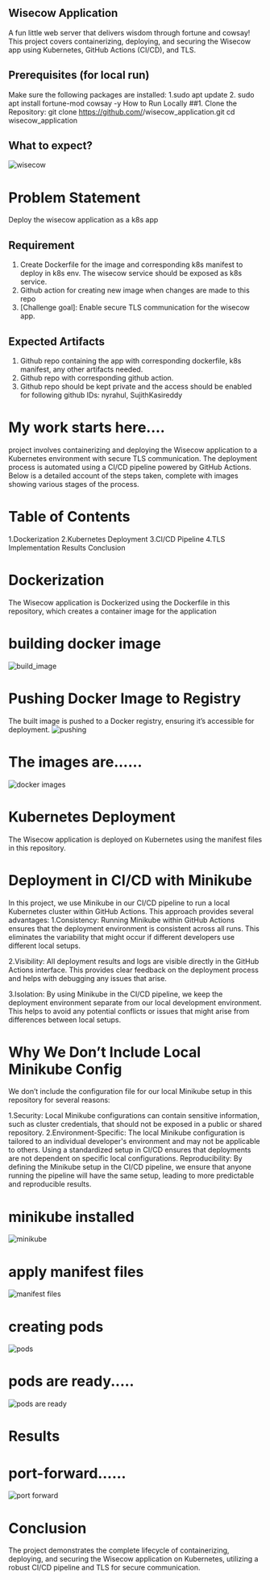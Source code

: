  ## Wisecow Application
A fun little web server that delivers wisdom through fortune and cowsay!
This project covers containerizing, deploying, and securing the Wisecow app using Kubernetes, GitHub Actions (CI/CD), and TLS.

## Prerequisites (for local run)
Make sure the following packages are installed:
1.sudo apt update
2. sudo apt install fortune-mod cowsay -y
How to Run Locally
##1. Clone the Repository:
     git clone https://github.com/<your-username>/wisecow_application.git
     cd wisecow_application


## What to expect?
![wisecow](https://github.com/nyrahul/wisecow/assets/9133227/8d6bfde3-4a5a-480e-8d55-3fef60300d98)

# Problem Statement
Deploy the wisecow application as a k8s app

## Requirement
1. Create Dockerfile for the image and corresponding k8s manifest to deploy in k8s env. The wisecow service should be exposed as k8s service.
2. Github action for creating new image when changes are made to this repo
3. [Challenge goal]: Enable secure TLS communication for the wisecow app.

## Expected Artifacts
1. Github repo containing the app with corresponding dockerfile, k8s manifest, any other artifacts needed.
2. Github repo with corresponding github action.
3. Github repo should be kept private and the access should be enabled for following github IDs: nyrahul, SujithKasireddy


# My work starts here....

project involves containerizing and deploying the Wisecow application to a Kubernetes environment with secure TLS communication. The deployment process is automated using a CI/CD pipeline powered by GitHub Actions. Below is a detailed account of the steps taken, complete with images showing various stages of the process.
# Table of Contents
  1.Dockerization
  2.Kubernetes Deployment
  3.CI/CD Pipeline
  4.TLS Implementation
    Results
    Conclusion
# Dockerization
The Wisecow application is Dockerized using the Dockerfile in this repository, which creates a container image for the application
# building docker image
 ![build_image](https://github.com/user-attachments/assets/e7a6610a-7184-4cd7-9026-23c8c7a62419)

# Pushing Docker Image to Registry
The built image is pushed to a Docker registry, ensuring it’s accessible for deployment.
![pushing](https://github.com/user-attachments/assets/0f2545ec-14d6-4b8c-ab5b-5725954ff715)

# The images are......
![docker images](https://github.com/user-attachments/assets/0ae99675-1dd8-4607-8b21-19a279dd599b)
# Kubernetes Deployment
The Wisecow application is deployed on Kubernetes using the manifest files in this repository.
# Deployment in CI/CD with Minikube
In this project, we use Minikube in our CI/CD pipeline to run a local Kubernetes cluster within GitHub Actions. This approach provides several advantages:
1.Consistency: Running Minikube within GitHub Actions ensures that the deployment environment is consistent across all runs. This eliminates the variability that might occur if different developers use different local setups.

2.Visibility: All deployment results and logs are visible directly in the GitHub Actions interface. This provides clear feedback on the deployment process and helps with debugging any issues that arise.

3.Isolation: By using Minikube in the CI/CD pipeline, we keep the deployment environment separate from our local development environment. This helps to avoid any potential conflicts or issues that might arise from differences between local setups.

# Why We Don’t Include Local Minikube Config
We don’t include the configuration file for our local Minikube setup in this repository for several reasons:

1.Security: Local Minikube configurations can contain sensitive information, such as cluster credentials, that should not be exposed in a public or shared repository.
2.Environment-Specific: The local Minikube configuration is tailored to an individual developer's environment and may not be applicable to others. Using a standardized setup in CI/CD ensures that deployments are not dependent on specific local configurations.
Reproducibility: By defining the Minikube setup in the CI/CD pipeline, we ensure that anyone running the pipeline will have the same setup, leading to more predictable and reproducible results.
# minikube installed
![minikube](https://github.com/user-attachments/assets/00f60508-2969-4209-a6ce-f6c4f611002e)

# apply manifest files 
![manifest files](https://github.com/user-attachments/assets/48362877-e359-4d68-b297-92de93b55bcf)

# creating pods 
![pods](https://github.com/user-attachments/assets/35c5907f-b2c7-43ea-bad5-96b9da37ae8e)

# pods are ready.....
![pods are ready](https://github.com/user-attachments/assets/f4cbe4e2-4c44-4d3b-b599-bdf7cbd024e3)

# Results
# port-forward......
![port forward](https://github.com/user-attachments/assets/dce647ba-2967-4cb2-bde8-562f121e3e24)

# Conclusion
The project demonstrates the complete lifecycle of containerizing, deploying, and securing the Wisecow application on Kubernetes, utilizing a robust CI/CD pipeline and TLS for secure communication.
